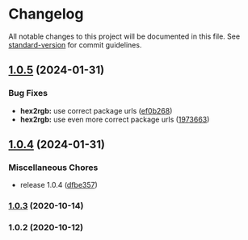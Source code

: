 # Changelog

All notable changes to this project will be documented in this file. See [standard-version](https://github.com/conventional-changelog/standard-version) for commit guidelines.

## [1.0.5](https://github.com/TomKopp/CssColor/compare/@csscolor/hex2rgb@1.0.4...@csscolor/hex2rgb@1.0.5) (2024-01-31)


### Bug Fixes

* **hex2rgb:** use correct package urls ([ef0b268](https://github.com/TomKopp/CssColor/commit/ef0b26801871e8e6bc334e9872083b543bedd7fd))
* **hex2rgb:** use even more correct package urls ([1973663](https://github.com/TomKopp/CssColor/commit/19736633a45bac51ee26f4c7b91abd6aaa45f981))

## [1.0.4](https://github.com/TomKopp/CssColor/compare/@csscolor/hex2rgb@1.0.3...@csscolor/hex2rgb@1.0.4) (2024-01-31)


### Miscellaneous Chores

* release 1.0.4 ([dfbe357](https://github.com/TomKopp/CssColor/commit/dfbe3574ca963568a6f9fc4af791b7b33f76df13))

### [1.0.3](https://github.com/witzbould/CssColor/compare/@csscolor/hex2rgb@1.0.2...@csscolor/hex2rgb@1.0.3) (2020-10-14)

### 1.0.2 (2020-10-12)
